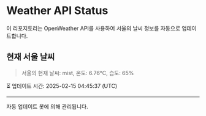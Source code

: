 
# Weather API Status

이 리포지토리는 OpenWeather API를 사용하여 서울의 날씨 정보를 자동으로 업데이트합니다.

## 현재 서울 날씨
> 서울의 현재 날씨: mist, 온도: 6.76°C, 습도: 65%

⏳ 업데이트 시간: 2025-02-15 04:45:37 (UTC)

---
자동 업데이트 봇에 의해 관리됩니다.

